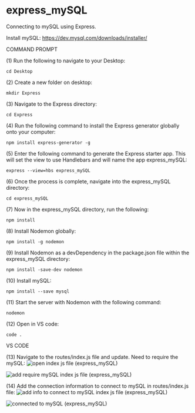# express_mySQL
Connecting to mySQL using Express. 

Install mySQL: https://dev.mysql.com/downloads/installer/ 

COMMAND PROMPT

(1) Run the following to navigate to your Desktop: 

    cd Desktop

(2) Create a new folder on desktop: 

    mkdir Express

(3) Navigate to the Express directory: 

    cd Express

(4) Run the following command to install the Express generator globally onto your computer: 

    npm install express-generator -g

(5) Enter the following command to generate the Express starter app. This will set the view to use Handlebars and will name the app express_mySQL: 

    express --view=hbs express_mySQL

(6) Once the process is complete, navigate into the express_mySQL directory: 

    cd express_mySQL 

(7) Now in the express_mySQL directory, run the following: 

    npm install

(8) Install Nodemon globally: 

    npm install -g nodemon
    
(9) Install Nodemon as a devDependency in the package.json file within the express_mySQL directory:

    npm install -save-dev nodemon
    
(10) Install mySQL:

    npm install --save mysql

(11) Start the server with Nodemon with the following command: 

    nodemon

(12) Open in VS code:

    code . 


VS CODE

(13) Navigate to the routes/index.js file and update. Need to require the mySQL: ![open index js file (express_mySQL)](https://user-images.githubusercontent.com/35668707/67824032-7361ea00-fa82-11e9-9598-86352a4e7743.JPG)

![add require mySQL index js file (express_mySQL)](https://user-images.githubusercontent.com/35668707/67824086-9b514d80-fa82-11e9-8c03-8a9d48fcbe5d.JPG)

(14) Add the connection information to connect to mySQL in routes/index.js file: ![add info to connect to mySQL index js file (express_mySQL)](https://user-images.githubusercontent.com/35668707/67824123-bc19a300-fa82-11e9-80bc-70af20f8a10f.JPG)

![connected to mySQL (express_mySQL)](https://user-images.githubusercontent.com/35668707/67824171-e5d2ca00-fa82-11e9-9a01-12d9384ff2ae.JPG)


